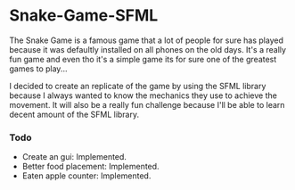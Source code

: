 # Snake-Game-SFML
The Snake Game is a famous game that a lot of people for sure has played because it was defaultly installed on all phones on the old days. It's a really fun game and even tho it's a simple game its for sure one of the greatest games to play...

I decided to create an replicate of the game by using the SFML library because I always wanted to know the mechanics they use to achieve the movement. It will also be a really fun challenge because I'll be able to learn decent amount of the SFML library.

### Todo
- Create an gui: Implemented.
- Better food placement: Implemented.
- Eaten apple counter: Implemented.
